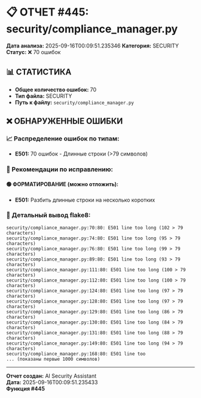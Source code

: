 # 📋 ОТЧЕТ #445: security/compliance_manager.py

**Дата анализа:** 2025-09-16T00:09:51.235346
**Категория:** SECURITY
**Статус:** ❌ 70 ошибок

## 📊 СТАТИСТИКА

- **Общее количество ошибок:** 70
- **Тип файла:** SECURITY
- **Путь к файлу:** `security/compliance_manager.py`

## ❌ ОБНАРУЖЕННЫЕ ОШИБКИ

### 📈 Распределение ошибок по типам:

- **E501:** 70 ошибок - Длинные строки (>79 символов)

### 🎯 Рекомендации по исправлению:

#### 🟢 ФОРМАТИРОВАНИЕ (можно отложить):
- **E501:** Разбить длинные строки на несколько коротких

### 📝 Детальный вывод flake8:

```
security/compliance_manager.py:70:80: E501 line too long (102 > 79 characters)
security/compliance_manager.py:74:80: E501 line too long (95 > 79 characters)
security/compliance_manager.py:76:80: E501 line too long (99 > 79 characters)
security/compliance_manager.py:89:80: E501 line too long (93 > 79 characters)
security/compliance_manager.py:111:80: E501 line too long (100 > 79 characters)
security/compliance_manager.py:112:80: E501 line too long (100 > 79 characters)
security/compliance_manager.py:124:80: E501 line too long (97 > 79 characters)
security/compliance_manager.py:128:80: E501 line too long (97 > 79 characters)
security/compliance_manager.py:129:80: E501 line too long (86 > 79 characters)
security/compliance_manager.py:130:80: E501 line too long (84 > 79 characters)
security/compliance_manager.py:131:80: E501 line too long (88 > 79 characters)
security/compliance_manager.py:149:80: E501 line too long (94 > 79 characters)
security/compliance_manager.py:168:80: E501 line too 
... (показаны первые 1000 символов)
```

---
**Отчет создан:** AI Security Assistant  
**Дата:** 2025-09-16T00:09:51.235433  
**Функция #445**
